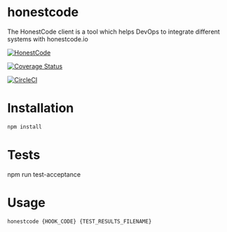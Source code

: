 honestcode
==========

The HonestCode client is a tool which helps DevOps to integrate different systems with honestcode.io

[![HonestCode](https://pro.honestcode.io/api/blueprint/bp.BJL88X54W/badge.svg)](https://pro.honestcode.io/#/blueprint/edit/bp.BJL88X54W)

[![Coverage Status](https://coveralls.io/repos/github/honest-code/honestcode/badge.svg?branch=master)](https://coveralls.io/github/honest-code/honestcode?branch=master)

[![CircleCI](https://circleci.com/gh/honest-code/honestcode.svg?style=svg)](https://circleci.com/gh/honest-code/honestcode)

# Installation

```sh
npm install
```

# Tests
npm run test-acceptance


# Usage

```sh
honestcode {HOOK_CODE} {TEST_RESULTS_FILENAME}
```

